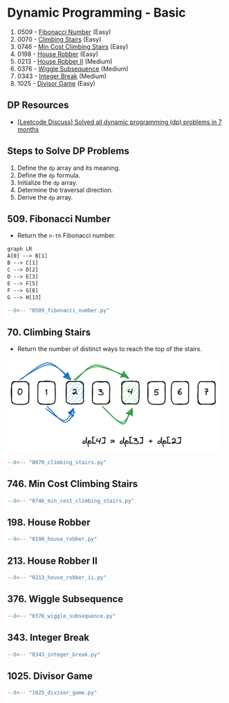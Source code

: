 # Dynamic Programming - Basic

1. 0509 - [Fibonacci Number](https://leetcode.com/problems/fibonacci-number/) (Easy)
2. 0070 - [Climbing Stairs](https://leetcode.com/problems/climbing-stairs/) (Easy)
3. 0746 - [Min Cost Climbing Stairs](https://leetcode.com/problems/min-cost-climbing-stairs/) (Easy)
4. 0198 - [House Robber](https://leetcode.com/problems/house-robber/) (Easy)
5. 0213 - [House Robber II](https://leetcode.com/problems/house-robber-ii/) (Medium)
6. 0376 - [Wiggle Subsequence](https://leetcode.com/problems/wiggle-subsequence/) (Medium)
7. 0343 - [Integer Break](https://leetcode.com/problems/integer-break/) (Medium)
8. 1025 - [Divisor Game](https://leetcode.com/problems/divisor-game/) (Easy)

## DP Resources

- [[Leetcode Discuss] Solved all dynamic programming (dp) problems in 7 months](https://leetcode.com/discuss/general-discussion/1000929/solved-all-dynamic-programming-dp-problems-in-7-months)

## Steps to Solve DP Problems

1. Define the `dp` array and its meaning.
2. Define the `dp` formula.
3. Initialize the `dp` array.
4. Determine the traversal direction.
5. Derive the `dp` array.

## 509. Fibonacci Number

- Return the `n-th` Fibonacci number.

```mermaid
graph LR
A[0] --> B[1]
B --> C[1]
C --> D[2]
D --> E[3]
E --> F[5]
F --> G[8]
G --> H[13]
```

```python
--8<-- "0509_fibonacci_number.py"
```

## 70. Climbing Stairs

- Return the number of distinct ways to reach the top of the stairs.

![Climbing Stairs](../imgs/0070.png)

```python
--8<-- "0070_climbing_stairs.py"
```

## 746. Min Cost Climbing Stairs

```python
--8<-- "0746_min_cost_climbing_stairs.py"
```

## 198. House Robber

```python
--8<-- "0198_house_robber.py"
```

## 213. House Robber II

```python
--8<-- "0213_house_robber_ii.py"
```

## 376. Wiggle Subsequence

```python
--8<-- "0376_wiggle_subsequence.py"
```

## 343. Integer Break

```python
--8<-- "0343_integer_break.py"
```

## 1025. Divisor Game

```python
--8<-- "1025_divisor_game.py"
```

